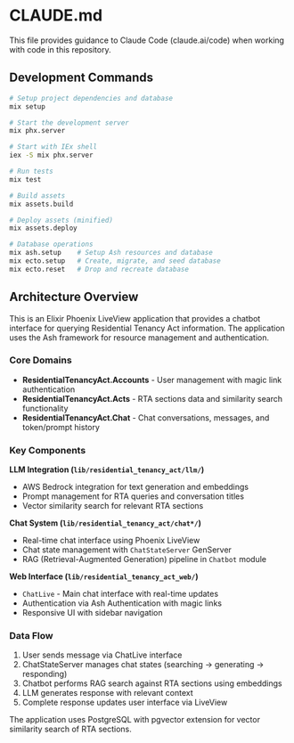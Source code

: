 # CLAUDE.md

This file provides guidance to Claude Code (claude.ai/code) when working with code in this repository.

## Development Commands

```bash
# Setup project dependencies and database
mix setup

# Start the development server
mix phx.server

# Start with IEx shell
iex -S mix phx.server

# Run tests
mix test

# Build assets
mix assets.build

# Deploy assets (minified)
mix assets.deploy

# Database operations
mix ash.setup    # Setup Ash resources and database
mix ecto.setup   # Create, migrate, and seed database
mix ecto.reset   # Drop and recreate database
```

## Architecture Overview

This is an Elixir Phoenix LiveView application that provides a chatbot interface for querying Residential Tenancy Act information. The application uses the Ash framework for resource management and authentication.

### Core Domains

- **ResidentialTenancyAct.Accounts** - User management with magic link authentication
- **ResidentialTenancyAct.Acts** - RTA sections data and similarity search functionality
- **ResidentialTenancyAct.Chat** - Chat conversations, messages, and token/prompt history

### Key Components

**LLM Integration (`lib/residential_tenancy_act/llm/`)**
- AWS Bedrock integration for text generation and embeddings
- Prompt management for RTA queries and conversation titles
- Vector similarity search for relevant RTA sections

**Chat System (`lib/residential_tenancy_act/chat*/`)**
- Real-time chat interface using Phoenix LiveView
- Chat state management with `ChatStateServer` GenServer
- RAG (Retrieval-Augmented Generation) pipeline in `Chatbot` module

**Web Interface (`lib/residential_tenancy_act_web/`)**
- `ChatLive` - Main chat interface with real-time updates
- Authentication via Ash Authentication with magic links
- Responsive UI with sidebar navigation

### Data Flow

1. User sends message via ChatLive interface
2. ChatStateServer manages chat states (searching → generating → responding)
3. Chatbot performs RAG search against RTA sections using embeddings
4. LLM generates response with relevant context
5. Complete response updates user interface via LiveView

The application uses PostgreSQL with pgvector extension for vector similarity search of RTA sections.